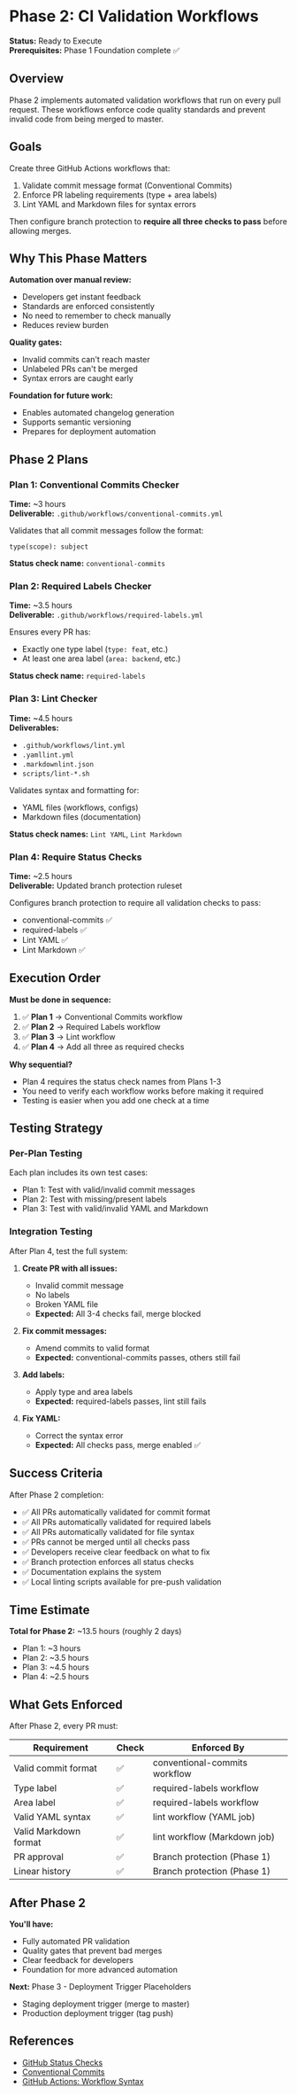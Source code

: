# Phase 2: CI Validation Workflows

**Status:** Ready to Execute  
**Prerequisites:** Phase 1 Foundation complete ✅

## Overview

Phase 2 implements automated validation workflows that run on every pull request. These workflows enforce code quality standards and prevent invalid code from being merged to master.

## Goals

Create three GitHub Actions workflows that:
1. Validate commit message format (Conventional Commits)
2. Enforce PR labeling requirements (type + area labels)
3. Lint YAML and Markdown files for syntax errors

Then configure branch protection to **require all three checks to pass** before allowing merges.

## Why This Phase Matters

**Automation over manual review:**
- Developers get instant feedback
- Standards are enforced consistently
- No need to remember to check manually
- Reduces review burden

**Quality gates:**
- Invalid commits can't reach master
- Unlabeled PRs can't be merged
- Syntax errors are caught early

**Foundation for future work:**
- Enables automated changelog generation
- Supports semantic versioning
- Prepares for deployment automation

## Phase 2 Plans

### Plan 1: Conventional Commits Checker
**Time:** ~3 hours  
**Deliverable:** `.github/workflows/conventional-commits.yml`

Validates that all commit messages follow the format:
```
type(scope): subject
```

**Status check name:** `conventional-commits`

### Plan 2: Required Labels Checker
**Time:** ~3.5 hours  
**Deliverable:** `.github/workflows/required-labels.yml`

Ensures every PR has:
- Exactly one type label (`type: feat`, etc.)
- At least one area label (`area: backend`, etc.)

**Status check name:** `required-labels`

### Plan 3: Lint Checker
**Time:** ~4.5 hours  
**Deliverables:** 
- `.github/workflows/lint.yml`
- `.yamllint.yml`
- `.markdownlint.json`
- `scripts/lint-*.sh`

Validates syntax and formatting for:
- YAML files (workflows, configs)
- Markdown files (documentation)

**Status check names:** `Lint YAML`, `Lint Markdown`

### Plan 4: Require Status Checks
**Time:** ~2.5 hours  
**Deliverable:** Updated branch protection ruleset

Configures branch protection to require all validation checks to pass:
- conventional-commits ✅
- required-labels ✅
- Lint YAML ✅
- Lint Markdown ✅

## Execution Order

**Must be done in sequence:**

1. ✅ **Plan 1** → Conventional Commits workflow
2. ✅ **Plan 2** → Required Labels workflow
3. ✅ **Plan 3** → Lint workflow
4. ✅ **Plan 4** → Add all three as required checks

**Why sequential?**
- Plan 4 requires the status check names from Plans 1-3
- You need to verify each workflow works before making it required
- Testing is easier when you add one check at a time

## Testing Strategy

### Per-Plan Testing

Each plan includes its own test cases:
- Plan 1: Test with valid/invalid commit messages
- Plan 2: Test with missing/present labels
- Plan 3: Test with valid/invalid YAML and Markdown

### Integration Testing

After Plan 4, test the full system:

1. **Create PR with all issues:**
   - Invalid commit message
   - No labels
   - Broken YAML file
   - **Expected:** All 3-4 checks fail, merge blocked

2. **Fix commit messages:**
   - Amend commits to valid format
   - **Expected:** conventional-commits passes, others still fail

3. **Add labels:**
   - Apply type and area labels
   - **Expected:** required-labels passes, lint still fails

4. **Fix YAML:**
   - Correct the syntax error
   - **Expected:** All checks pass, merge enabled ✅

## Success Criteria

After Phase 2 completion:

- ✅ All PRs automatically validated for commit format
- ✅ All PRs automatically validated for required labels
- ✅ All PRs automatically validated for file syntax
- ✅ PRs cannot be merged until all checks pass
- ✅ Developers receive clear feedback on what to fix
- ✅ Branch protection enforces all status checks
- ✅ Documentation explains the system
- ✅ Local linting scripts available for pre-push validation

## Time Estimate

**Total for Phase 2:** ~13.5 hours (roughly 2 days)

- Plan 1: ~3 hours
- Plan 2: ~3.5 hours
- Plan 3: ~4.5 hours
- Plan 4: ~2.5 hours

## What Gets Enforced

After Phase 2, every PR must:

| Requirement | Check | Enforced By |
|-------------|-------|-------------|
| Valid commit format | ✅ | conventional-commits workflow |
| Type label | ✅ | required-labels workflow |
| Area label | ✅ | required-labels workflow |
| Valid YAML syntax | ✅ | lint workflow (YAML job) |
| Valid Markdown format | ✅ | lint workflow (Markdown job) |
| PR approval | ✅ | Branch protection (Phase 1) |
| Linear history | ✅ | Branch protection (Phase 1) |

## After Phase 2

**You'll have:**
- Fully automated PR validation
- Quality gates that prevent bad merges
- Clear feedback for developers
- Foundation for more advanced automation

**Next:** Phase 3 - Deployment Trigger Placeholders
- Staging deployment trigger (merge to master)
- Production deployment trigger (tag push)

## References

- [GitHub Status Checks](https://docs.github.com/en/pull-requests/collaborating-with-pull-requests/collaborating-on-repositories-with-code-quality-features/about-status-checks)
- [Conventional Commits](https://www.conventionalcommits.org/)
- [GitHub Actions: Workflow Syntax](https://docs.github.com/en/actions/using-workflows/workflow-syntax-for-github-actions)

